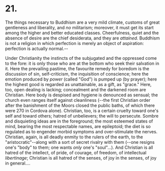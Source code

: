 # 21.

The things necessary to Buddhism are a very mild climate, customs of
great gentleness and liberality, and _no_ militarism; moreover, it must
get its start among the higher and better educated classes.
Cheerfulness, quiet and the absence of desire are the chief desiderata,
and they are _attained_. Buddhism is not a religion in which perfection
is merely an object of aspiration: perfection is actually normal.--

Under Christianity the instincts of the subjugated and the oppressed
come to the fore: it is only those who are at the bottom who seek their
salvation in it. Here the prevailing pastime, the favourite remedy for
boredom is the discussion of sin, self-criticism, the inquisition of
conscience; here the emotion produced by _power_ (called "God") is
pumped up (by prayer); here the highest good is regarded as
unattainable, as a gift, as "grace." Here, too, open dealing is lacking;
concealment and the darkened room are Christian. Here body is despised
and hygiene is denounced as sensual; the church even ranges itself
against cleanliness (--the first Christian order after the banishment of
the Moors closed the public baths, of which there were 270 in Cordova
alone). Christian, too, is a certain cruelty toward one's self and
toward others; hatred of unbelievers; the will to persecute. Sombre and
disquieting ideas are in the foreground; the most esteemed states of
mind, bearing the most respectable names, are epileptoid; the diet is so
regulated as to engender morbid symptoms and over-stimulate the nerves.
Christian, again, is all deadly enmity to the rulers of the earth, to
the "aristocratic"--along with a sort of secret rivalry with them (--one
resigns one's "body" to them; one wants _only_ one's "soul"...). And
Christian is all hatred of the intellect, of pride, of courage, of
freedom, of intellectual _libertinage_; Christian is all hatred of the
senses, of joy in the senses, of joy in general....


